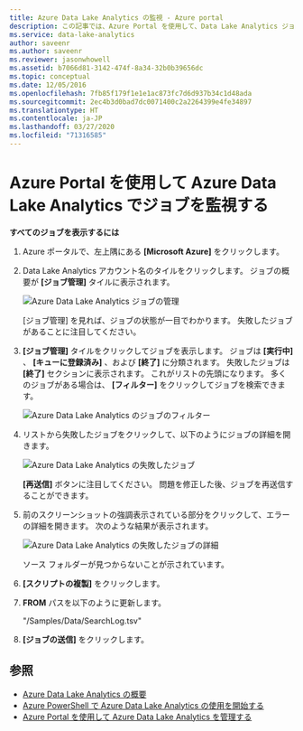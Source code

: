 ```yaml
---
title: Azure Data Lake Analytics の監視 - Azure portal
description: この記事では、Azure Portal を使用して、Data Lake Analytics ジョブのトラブルシューティングを行う方法について説明します。
ms.service: data-lake-analytics
author: saveenr
ms.author: saveenr
ms.reviewer: jasonwhowell
ms.assetid: b7066d81-3142-474f-8a34-32b0b39656dc
ms.topic: conceptual
ms.date: 12/05/2016
ms.openlocfilehash: 7fb85f179f1e1e1ac873fc7d6d937b34c1d48ada
ms.sourcegitcommit: 2ec4b3d0bad7dc0071400c2a2264399e4fe34897
ms.translationtype: HT
ms.contentlocale: ja-JP
ms.lasthandoff: 03/27/2020
ms.locfileid: "71316585"
---
```

# <a name="monitor-jobs-in-azure-data-lake-analytics-using-the-azure-portal"></a>Azure Portal を使用して Azure Data Lake Analytics でジョブを監視する

**すべてのジョブを表示するには**

1. Azure ポータルで、左上隅にある **[Microsoft Azure]** をクリックします。
2. Data Lake Analytics アカウント名のタイルをクリックします。  ジョブの概要が **[ジョブ管理]** タイルに表示されます。

    ![Azure Data Lake Analytics ジョブの管理](./media/data-lake-analytics-monitor-and-troubleshoot-tutorial/data-lake-analytics-job-management.png)

    [ジョブ管理] を見れば、ジョブの状態が一目でわかります。 失敗したジョブがあることに注目してください。
3. **[ジョブ管理]** タイルをクリックしてジョブを表示します。 ジョブは **[実行中]** 、 **[キューに登録済み]** 、および **[終了]** に分類されます。 失敗したジョブは **[終了]** セクションに表示されます。 これがリストの先頭になります。 多くのジョブがある場合は、 **[フィルター]** をクリックしてジョブを検索できます。

    ![Azure Data Lake Analytics のジョブのフィルター](./media/data-lake-analytics-monitor-and-troubleshoot-tutorial/data-lake-analytics-filter-jobs.png)
4. リストから失敗したジョブをクリックして、以下のようにジョブの詳細を開きます。

    ![Azure Data Lake Analytics の失敗したジョブ](./media/data-lake-analytics-monitor-and-troubleshoot-tutorial/data-lake-analytics-failed-job.png)

    **[再送信]** ボタンに注目してください。 問題を修正した後、ジョブを再送信することができます。
5. 前のスクリーンショットの強調表示されている部分をクリックして、エラーの詳細を開きます。  次のような結果が表示されます。

    ![Azure Data Lake Analytics の失敗したジョブの詳細](./media/data-lake-analytics-monitor-and-troubleshoot-tutorial/data-lake-analytics-failed-job-details.png)

    ソース フォルダーが見つからないことが示されています。
6. **[スクリプトの複製]** をクリックします。
7. **FROM** パスを以下のように更新します。

    "/Samples/Data/SearchLog.tsv"
8. **[ジョブの送信]** をクリックします。

## <a name="see-also"></a>参照
* [Azure Data Lake Analytics の概要](data-lake-analytics-overview.md)
* [Azure PowerShell で Azure Data Lake Analytics の使用を開始する](data-lake-analytics-get-started-powershell.md)
* [Azure  Portal を使用して Azure Data Lake Analytics を管理する](data-lake-analytics-manage-use-portal.md)

